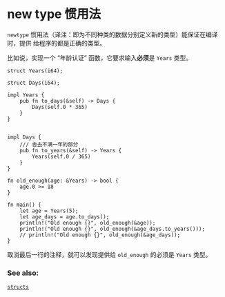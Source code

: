 # new type 惯用法

`newtype` 惯用法（译注：即为不同种类的数据分别定义新的类型）能保证在编译时，提供
给程序的都是正确的类型。

比如说，实现一个 “年龄认证” 函数，它要求输入**必须**是 `Years` 类型。

```rust, editable
struct Years(i64);

struct Days(i64);

impl Years {
    pub fn to_days(&self) -> Days {
        Days(self.0 * 365)
    }
}


impl Days {
    /// 舍去不满一年的部分
    pub fn to_years(&self) -> Years {
        Years(self.0 / 365)
    }
}

fn old_enough(age: &Years) -> bool {
    age.0 >= 18
}

fn main() {
    let age = Years(5);
    let age_days = age.to_days();
    println!("Old enough {}", old_enough(&age));
    println!("Old enough {}", old_enough(&age_days.to_years()));
    // println!("Old enough {}", old_enough(&age_days));
}
```
取消最后一行的注释，就可以发现提供给 `old_enough` 的必须是 `Years` 类型。

### See also:

[`structs`][struct]

[struct]: custom_types/structs.html

